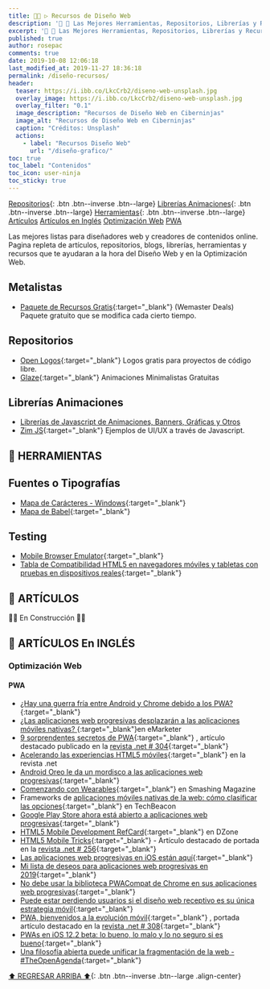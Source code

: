 ```yaml
---
title: 👩‍🎨 ▷ Recursos de Diseño Web
description: '🔨 🎨 Las Mejores Herramientas, Repositorios, Librerías y Recursos para Diseñadores Web'
excerpt: '🔨 🎨 Las Mejores Herramientas, Repositorios, Librerías y Recursos para Diseñadores Web'
published: true
author: rosepac
comments: true
date: 2019-10-08 12:06:18
last_modified_at: 2019-11-27 18:36:18
permalink: /diseño-recursos/
header:
  teaser: https://i.ibb.co/LkcCrb2/diseno-web-unsplash.jpg
  overlay_image: https://i.ibb.co/LkcCrb2/diseno-web-unsplash.jpg
  overlay_filter: "0.1"
  image_description: "Recursos de Diseño Web en Ciberninjas"
  image_alt: "Recursos de Diseño Web en Ciberninjas"
  caption: "Créditos: Unsplash"
  actions:
    - label: "Recursos Diseño Web"
      url: "/diseño-grafico/"
toc: true
toc_label: "Contenidos"
toc_icon: user-ninja
toc_sticky: true
---
```


[Repositorios](/diseño-recursos/#repositorios){: .btn .btn--inverse .btn--large} [Librerías Animaciones](/diseño-recursos/#librerías-animaciones){: .btn .btn--inverse .btn--large} [Herramientas](/diseño-grafico/#-herramientas){: .btn .btn--inverse .btn--large} [Artículos](/diseño-recursos/#-artículos) [Artículos en Inglés](/diseño-recursos/#-artículos-en-inglés) [Optimización Web](/diseño-recursos/#optimización-web) [PWA](/diseño-recursos/#pwa)

Las mejores listas para diseñadores web y creadores de contenidos online. Pagina repleta de artículos, repositorios, blogs, librerías, herramientas y recursos que te ayudaran a la hora del Diseño Web y en la Optimización Web.

## Metalistas

* [Paquete de Recursos Gratis](){:target="_blank"} (Wemaster Deals)  Paquete gratuito que se modifica cada cierto tiempo.

## Repositorios

* [Open Logos](http://openlogos.org/){:target="_blank"} Logos gratis para proyectos de código libre.
* [Glaze](https://www.glazestock.com/){:target="_blank"} Animaciones Minimalistas Gratuitas

## Librerías Animaciones

* [Librerías de Javascript de Animaciones, Banners, Gráficas y Otros](https://ciberninjas.com/librerias-front-end-para-el-desarrollador-web-crea-tu-mejor-diseno)
* [Zim JS](https://zimjs.com/uiux.html){:target="_blank"} Ejemplos de UI/UX a través de Javascript.

## 🧰 HERRAMIENTAS

## Fuentes o Tipografías

* [Mapa de Carácteres - Windows](https://www.youtube.com/watch?v=Kau6nVFRO7g){:target="_blank"}
* [Mapa de Babel](http://www.babelstone.co.uk/Software/BabelMap.html){:target="_blank"}

## Testing

* [Mobile Browser Emulator](/como-publicar-en-instagram-%F0%9F%93%B8-desde-el-ordenador-%F0%9F%96%A5-extension-de-chrome-mobile-browser-emulator/ "Cómo probar cualquier aplicación o web en su versión móvil desde el navegador"){:target="_blank"}
* [Tabla de Compatibilidad HTML5 en navegadores móviles y tabletas con pruebas en dispositivos reales](https://html5test.com/results/desktop.html){:target="_blank"}

## 📰 ARTÍCULOS

👷‍♂️ En Construcción 👷‍♂️‍

## 📰 ARTÍCULOS En INGLÉS

### Optimización Web

#### PWA

* [¿Hay una guerra fría entre Android y Chrome debido a los PWA?](https://medium.com/@firt/is-there-a-cold-war-between-android-and-chrome-because-of-pwas-e50a7471056c){:target="_blank"}
* [¿Las aplicaciones web progresivas desplazarán a las aplicaciones móviles nativas? ](https://www.emarketer.com/content/will-progressive-web-apps-displace-native-mobile-apps){:target="_blank"}en eMarketer
* [9 sorprendentes secretos de PWA](https://www.creativebloq.com/features/pwas-welcome-to-the-mobile-revolution){:target="_blank"} , artículo destacado publicado en la [revista .net # 304](https://www.creativebloq.com/features/9-amazing-pwa-secrets){:target="_blank"}
* [Acelerando las experiencias HTML5 móviles](http://www.creativebloq.com/mobile/speeding-mobile-html5-experiences-8135480){:target="_blank"} en la revista .net
* [Android Oreo le da un mordisco a las aplicaciones web progresivas](https://medium.com/@firt/android-oreo-takes-a-bite-out-of-progressive-web-apps-30b7e854648f){:target="_blank"}
* [Comenzando con Wearables](http://www.smashingmagazine.com/2015/10/getting-started-wearables-plan-build-design/){:target="_blank"} en Smashing Magazine
* Frameworks de [aplicaciones móviles nativas de la web: cómo clasificar las opciones](http://techbeacon.com/web-native-mobile-app-frameworks-how-sort-through-choices){:target="_blank"} en TechBeacon
* [Google Play Store ahora está abierto a aplicaciones web progresivas](https://medium.com/@firt/google-play-store-now-open-for-progressive-web-apps-ec6f3c6ff3cc){:target="_blank"}
* [HTML5 Mobile Development RefCard](http://refcardz.dzone.com/refcardz/html5-mobile-development){:target="_blank"} en DZone
* [HTML5 Mobile Tricks](http://www.creativebloq.com/html5/12-html5-tricks-mobile-81412803){:target="_blank"} - Artículo destacado de portada en la [revista .net # 256](http://www.myfavouritemagazines.co.uk/design/net-magazine-back-issues/net-august-14-issue-256/){:target="_blank"}
* [Las aplicaciones web progresivas en iOS están aquí](https://medium.com/@firt/progressive-web-apps-on-ios-are-here-d00430dee3a7){:target="_blank"}
* [Mi lista de deseos para aplicaciones web progresivas en 2019](https://medium.com/@firt/my-wish-list-for-progressive-web-apps-in-2019-ba2df2bb1f6f){:target="_blank"}
* [No debe usar la biblioteca PWACompat de Chrome en sus aplicaciones web progresivas](https://medium.com/@firt/you-shouldnt-use-chrome-s-pwacompat-library-in-your-progressive-web-apps-6b3496faab62){:target="_blank"}
* [Puede estar perdiendo usuarios si el diseño web receptivo es su única estrategia móvil](http://smashingmagazine.com/2014/07/22/responsive-web-design-should-not-be-your-only-mobile-strategy/){:target="_blank"}
* [PWA, bienvenidos a la evolución móvil](https://www.creativebloq.com/features/pwas-welcome-to-the-mobile-revolution){:target="_blank"} , portada artículo destacado en la [revista .net # 308](https://www.myfavouritemagazines.co.uk/design/net-magazine-back-issues/net-august-2018-issue-308/){:target="_blank"}
* [PWAs en iOS 12.2 beta: lo bueno, lo malo y lo no seguro si es bueno](https://medium.com/@firt/pwas-on-ios-12-2-beta-the-good-the-bad-and-the-not-sure-yet-if-good-a37b6fa6afbf){:target="_blank"}
* [Una filosofía abierta puede unificar la fragmentación de la web - #TheOpenAgenda](http://blog.digital.telefonica.com/2013/09/03/theopenagenda-max-firtman/){:target="_blank"}

[⬆ REGRESAR ARRIBA ⬆](/diseño-recursos/#page-title "Regresar al Inicio"){: .btn .btn--inverse .btn--large .align-center}
<!-- * []( ""){:target="_blank"} -->

<!-- https://www.prototypr.io/toolbox -->